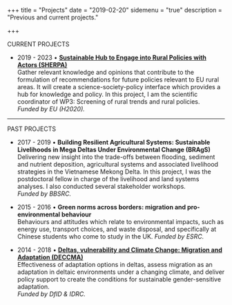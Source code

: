 +++
title = "Projects"
date = "2019-02-20"
sidemenu = "true"
description = "Previous and current projects."

+++

CURRENT PROJECTS

- 2019 - 2023 • **[Sustainable Hub to Engage into Rural Policies with Actors (SHERPA)](https://www.rural-interfaces.eu)** <br>
Gather relevant knowledge and opinions that contribute to the formulation of recommendations for future policies relevant to EU rural areas. It will create a science-society-policy interface which provides a hub for knowledge and policy. In this project, I am the scientific coordinator of WP3: Screening of rural trends and rural policies. <br>
*Funded by EU (H2020).*

---

PAST PROJECTS

- 2017 - 2019 • **Building Resilient Agricultural Systems: Sustainable Livelihoods in Mega Deltas Under Environmental Change (BRAgS)** <br>
Delivering new insight into the trade-offs between flooding, sediment and nutrient deposition, agricultural systems and associated livelihood strategies in the Vietnamese Mekong Delta. In this project, I was the postdoctoral fellow in charge of the livelihood and land systems analyses. I also conducted several stakeholder workshops. <br> *Funded by BBSRC.*

- 2015 - 2016 • **Green norms across borders: migration and pro-environmental behaviour** <br>
Behaviours and attitudes which relate to environmental impacts, such as energy use, transport choices, and waste disposal, and specifically at Chinese students who come to study in the UK. *Funded by ESRC.*

- 2014 - 2018 • [**Deltas, vulnerability and Climate Change: Migration and Adaptation (DECCMA)**](http://deccma.com) <br>
Effectiveness of adaptation options in deltas, assess migration as an adaptation in deltaic environments under a changing climate, and deliver policy support to create the conditions for sustainable gender-sensitive adaptation. <br> *Funded by DfID & IDRC.*
